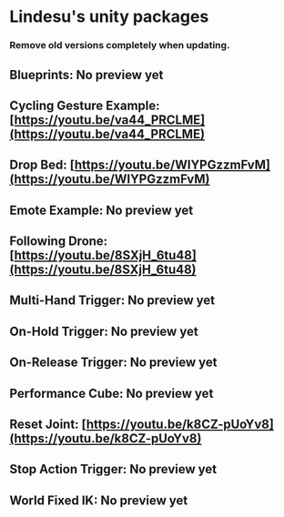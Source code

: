 # Lindesu's unity packages

### Remove old versions completely when updating.

## Blueprints: No preview yet
## Cycling Gesture Example: [https://youtu.be/va44_PRCLME](https://youtu.be/va44_PRCLME)
## Drop Bed: [https://youtu.be/WIYPGzzmFvM](https://youtu.be/WIYPGzzmFvM)
## Emote Example: No preview yet
## Following Drone: [https://youtu.be/8SXjH_6tu48](https://youtu.be/8SXjH_6tu48)
## Multi-Hand Trigger: No preview yet
## On-Hold Trigger: No preview yet
## On-Release Trigger: No preview yet
## Performance Cube: No preview yet
## Reset Joint: [https://youtu.be/k8CZ-pUoYv8](https://youtu.be/k8CZ-pUoYv8)
## Stop Action Trigger: No preview yet
## World Fixed IK: No preview yet

